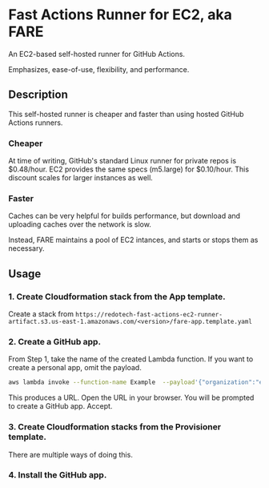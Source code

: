# Fast Actions Runner for EC2, aka FARE

An EC2-based self-hosted runner for GitHub Actions.

Emphasizes, ease-of-use, flexibility, and performance.

## Description

This self-hosted runner is cheaper and faster than using hosted GitHub Actions
runners.

### Cheaper

At time of writing, GitHub's standard Linux runner for private repos is
$0.48/hour. EC2 provides the same specs (m5.large) for $0.10/hour. This discount
scales for larger instances as well.

### Faster

Caches can be very helpful for builds performance, but download and uploading
caches over the network is slow.

Instead, FARE maintains a pool of EC2 intances, and starts or stops them as
necessary.

## Usage

### 1. Create Cloudformation stack from the App template.

Create a stack from
`https://redotech-fast-actions-ec2-runner-artifact.s3.us-east-1.amazonaws.com/<version>/fare-app.template.yaml`

### 2. Create a GitHub app.

From Step 1, take the name of the created Lambda function. If you want to create
a personal app, omit the payload.

```sh
aws lambda invoke --function-name Example  --payload'{"organization":"example-org"}'
```

This produces a URL. Open the URL in your browser. You will be prompted to
create a GitHub app. Accept.

### 3. Create Cloudformation stacks from the Provisioner template.

There are multiple ways of doing this.

### 4. Install the GitHub app.
